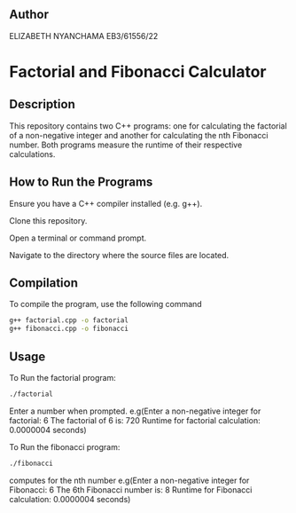 ## Author
ELIZABETH NYANCHAMA
EB3/61556/22

# Factorial and Fibonacci Calculator

 ## Description
  
This repository contains two C++ programs: one for calculating the factorial of a non-negative integer and another for calculating the nth Fibonacci number. Both programs measure the runtime of their respective calculations.

 ## How to Run the Programs
  
 Ensure you have a C++ compiler installed (e.g. g++).
 
 Clone this repository.
 
 Open a terminal or command prompt.
 
 Navigate to the directory where the source files are located.
 
 ## Compilation
 To compile the program, use the following command
 ```bash
g++ factorial.cpp -o factorial
g++ fibonacci.cpp -o fibonacci
```
## Usage
To Run the factorial program:
 ```bash
./factorial
```
Enter a number when prompted.
e.g(Enter a non-negative integer for factorial: 6
The factorial of 6 is: 720
Runtime for factorial calculation: 0.0000004 seconds)

To Run the fibonacci  program:
 ```bash
./fibonacci 
```
computes for the nth number
e.g(Enter a non-negative integer for Fibonacci: 6
The 6th Fibonacci number is: 8
 Runtime for Fibonacci calculation: 0.0000004 seconds)

